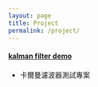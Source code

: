 ```yaml
---
layout: page
title: Project
permalink: /project/
---
```


#### [kalman filter demo](https://yuhao-kuo.github.io/kalmanfilter_demo/) ####

* 卡爾曼濾波器測試專案
